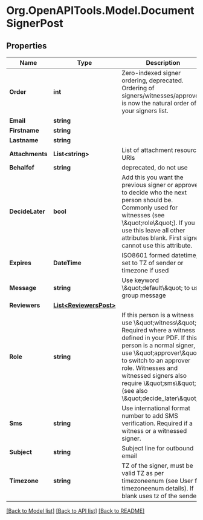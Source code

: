 
# Org.OpenAPITools.Model.DocumentSignerPost

## Properties

Name | Type | Description | Notes
------------ | ------------- | ------------- | -------------
**Order** | **int** | Zero-indexed signer ordering, deprecated. Ordering of signers/witnesses/approvers is now the natural order of your signers list. | [optional] 
**Email** | **string** |  | 
**Firstname** | **string** |  | 
**Lastname** | **string** |  | 
**Attachments** | **List&lt;string&gt;** | List of attachment resource URIs | [optional] 
**Behalfof** | **string** | deprecated, do not use | [optional] 
**DecideLater** | **bool** | Add this you want the previous signer or approver to decide who the next person should be.  Commonly used for witnesses (see \\\&quot;role\\\&quot;). If you use this leave all other attributes blank. First signer cannot use this attribute. | [optional] 
**Expires** | **DateTime** | ISO8601 formed datetime, set to TZ of sender or timezone if used | [optional] 
**Message** | **string** | Use keyword \\\&quot;default\\\&quot; to use group message | [optional] 
**Reviewers** | [**List&lt;ReviewersPost&gt;**](ReviewersPost.md) |  | [optional] 
**Role** | **string** | If this person is a witness use \\\&quot;witness\\\&quot;. Required where a witness is defined in your PDF. If this person is a normal signer, use \\\&quot;approver\\\&quot; to switch to an approver role.  Witnesses and witnessed signers also require \\\&quot;sms\\\&quot; (see also \\\&quot;decide_later\\\&quot;). | [optional] 
**Sms** | **string** | Use international format number to add SMS verification. Required if a witness or a witnessed signer. | [optional] 
**Subject** | **string** | Subject line for outbound email | [optional] 
**Timezone** | **string** | TZ of the signer, must be valid TZ as per timezoneenum (see User for timezoneenum details).  If blank uses tz of the sender. | [optional] 

[[Back to Model list]](../README.md#documentation-for-models)
[[Back to API list]](../README.md#documentation-for-api-endpoints)
[[Back to README]](../README.md)

